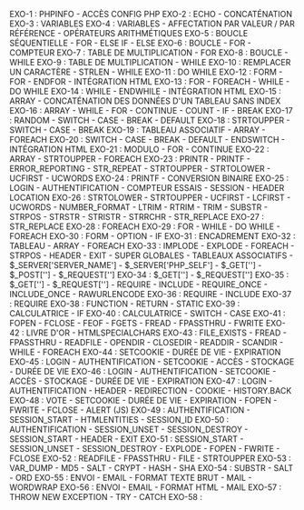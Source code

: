 EXO-1 : PHPINFO - ACCÈS CONFIG PHP
EXO-2 : ECHO - CONCATÉNATION
EXO-3 : VARIABLES
EXO-4 : VARIABLES - AFFECTATION PAR VALEUR / PAR RÉFÉRENCE - OPÉRATEURS ARITHMÉTIQUES
EXO-5 : BOUCLE SÉQUENTIELLE - FOR - ELSE IF - ELSE
EXO-6 : BOUCLE - FOR - COMPTEUR
EXO-7 : TABLE DE MULTIPLICATION - FOR
EXO-8 : BOUCLE - WHILE
EXO-9 : TABLE DE MULTIPLICATION - WHILE
EXO-10 : REMPLACER UN CARACTÈRE - STRLEN - WHILE
EXO-11 : DO WHILE
EXO-12 : FORM - FOR - ENDFOR - INTÉGRATION HTML
EXO-13 : FOR - FOREACH - WHILE - DO WHILE
EXO-14 : WHILE - ENDWHILE - INTÉGRATION HTML
EXO-15 : ARRAY - CONCATÉNATION DES DONNÉES D'UN TABLEAU SANS INDEX
EXO-16 : ARRAY - WHILE - FOR - CONTINUE - COUNT - IF - BREAK
EXO-17 : RANDOM - SWITCH - CASE - BREAK - DEFAULT
EXO-18 : STRTOUPPER - SWITCH - CASE - BREAK
EXO-19 : TABLEAU ASSOCIATIF - ARRAY - FOREACH
EXO-20 : SWITCH - CASE - BREAK - DEFAULT - ENDSWITCH - INTÉGRATION HTML
EXO-21 : MODULO - FOR - CONTINUE
EXO-22 : ARRAY - STRTOUPPER - FOREACH
EXO-23 : PRINTR - PRINTF - ERROR_REPORTING - STR_REPEAT - STRTOUPPER - STRTOLOWER - UCFIRST - UCWORDS
EXO-24 : PRINTF - CONVERSION BINAIRE
EXO-25 : LOGIN - AUTHENTIFICATION - COMPTEUR ESSAIS - SESSION - HEADER LOCATION
EXO-26 : STRTOLOWER - STRTOUPPER - UCFIRST - LCFIRST - UCWORDS - NUMBER_FORMAT - LTRIM - RTRIM - TRIM - SUBSTR - STRPOS - STRSTR - STRISTR - STRRCHR - STR_REPLACE
EXO-27 : STR_REPLACE
EXO-28 : FOREACH
EXO-29 : FOR - WHILE - DO WHILE - FOREACH
EXO-30 : FORM - OPTION - IF
EXO-31 : ENCADREMENT
EXO-32 : TABLEAU - ARRAY - FOREACH
EXO-33 : IMPLODE - EXPLODE - FOREACH - STRPOS - HEADER - EXIT - SUPER GLOBALES - TABLEAUX ASSOCIATIFS - $_SERVER['SERVER_NAME'] - $_SERVER['PHP_SELF'] - $_GET[''] - $_POST[''] - $_REQUEST['']
EXO-34 : $_GET[''] - $_REQUEST['']
EXO-35 : $_GET[''] - $_REQUEST[''] - REQUIRE - INCLUDE - REQUIRE_ONCE - INCLUDE_ONCE - RAWURLENCODE
EXO-36 : REQUIRE - INCLUDE
EXO-37 : REQUIRE
EXO-38 : FUNCTION - RETURN - STATIC
EXO-39 : CALCULATRICE - IF
EXO-40 : CALCULATRICE - SWITCH - CASE
EXO-41 : FOPEN - FCLOSE - FEOF - FGETS - FREAD - FPASSTHRU - FWRITE
EXO-42 : LIVRE D'OR - HTMLSPECIALCHARS
EXO-43 : FILE_EXISTS - FREAD - FPASSTHRU - READFILE - OPENDIR - CLOSEDIR - READDIR - SCANDIR - WHILE - FOREACH
EXO-44 : SETCOOKIE - DURÉE DE VIE - EXPIRATION
EXO-45 : LOGIN - AUTHENTIFICATION - SETCOOKIE - ACCÈS - STOCKAGE - DURÉE DE VIE
EXO-46 : LOGIN - AUTHENTIFICATION - SETCOOKIE - ACCÈS - STOCKAGE - DURÉE DE VIE - EXPIRATION
EXO-47 : LOGIN - AUTHENTIFICATION - HEADER - REDIRECTION - COOKIE - HISTORY.BACK
EXO-48 : VOTE - SETCOOKIE - DURÉE DE VIE - EXPIRATION - FOPEN - FWRITE - FCLOSE - ALERT (JS)
EXO-49 : AUTHENTIFICATION - SESSION_START - HTMLENTITIES - SESSION_ID
EXO-50 : AUTHENTIFICATION - SESSION_UNSET - SESSION_DESTROY - SESSION_START - HEADER - EXIT
EXO-51 : SESSION_START - SESSION_UNSET - SESSION_DESTROY - EXPLODE - FOPEN - FWRITE - FCLOSE
EXO-52 : READFILE - FPASSTHRU - FILE - STRTOUPPER
EXO-53 : VAR_DUMP - MD5 - SALT - CRYPT - HASH - SHA
EXO-54 : SUBSTR - SALT - ORD
EXO-55 : ENVOI - EMAIL - FORMAT TEXTE BRUT - MAIL - WORDWRAP
EXO-56 : ENVOI - EMAIL - FORMAT HTML - MAIL
EXO-57 : THROW NEW EXCEPTION - TRY - CATCH
EXO-58 : 

